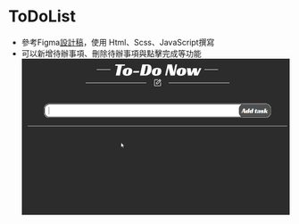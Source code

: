 # ToDoList

- 參考Figma[設計稿](https://www.figma.com/community/file/1234925437659671587)，使用 Html、Scss、JavaScript撰寫
- 可以新增待辦事項、刪除待辦事項與點擊完成等功能
![](https://github.com/jim255060/ToDoList-JS/blob/main/todolist.gif)
